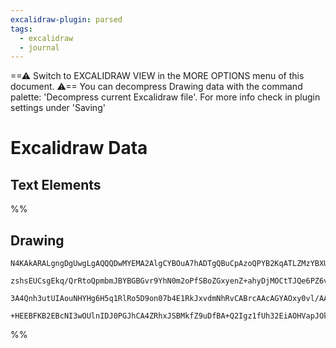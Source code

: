 ```yaml
---
excalidraw-plugin: parsed
tags:
  - excalidraw
  - journal
---
```

==⚠  Switch to EXCALIDRAW VIEW in the MORE OPTIONS menu of this document. ⚠== You can decompress Drawing data with the command palette: 'Decompress current Excalidraw file'. For more info check in plugin settings under 'Saving'


# Excalidraw Data
## Text Elements
%%
## Drawing
```compressed-json
N4KAkARALgngDgUwgLgAQQQDwMYEMA2AlgCYBOuA7hADTgQBuCpAzoQPYB2KqATLZMzYBXUtiRoIACyhQ4zZAHoFAc0JRJQgEYA6bGwC2CgF7N6hbEcK4OCtptbErHALRY8RMpWdx8Q1TdIEfARcZgRmBShcZQUebQBWbR4aOiCEfQQOKGZuAG0AXX4IXDg4AGUoqHFUUDBIdXTqiGJcUgBrFLqGQgQKACFcbDblUmEOYgBhNnw2Um4IAGIAMxXV

zshsEUCsgEkq/QrRtoQpmbmJBYBGBGvr9YhN0m2oPfSBoZGxyenZ+ahyDjMOCtTJQe6PZ6vfQAMUI+HwFRgwXmgg84K2oKhhzYxwA6iR1Nw+OANhjdvtscdEciJKiSOinpj9gAlYTKSQccI5NCXfikxnk9IAeWB2DUMG4lwADFK+Q8yS99tDOFBobh9HCJWh4nKIUz0sqsmVCEZqjxZST5QLFekACpYKAAQSIyi4EmCSzBuoVWKipCdTzYFEkIWI

3A4Qnh3utUIAouNHYHg6H5q1RlRo5D9on07b4E1RkJxvdmNhRvCABrcAAcAGYAOxy0vl/AATW4ABYAJwANjlRjYBm4tS69AIQmqlxJAF9M/r9Kyi8ROcxuehC8W5SMSMbTUSLV1t8QKgg4NwdZajwBZNjEBDx3CaYJhtD/Cdb0gkU6/NAjyB9aYX3XZRNFwAAKHhLkbXgoOoGDoKlBIAEp1kgZkEGUSNWnmUgQPAnha1lXhCLggiiMQ+IUJnOcjX

+HEEBFKB2EBcNI3wOUlnIDJ0PGJhCA4ZRhxJSBMkfZ9uDfBA+Q2Igz1fUh32EiAOHVapJOkiBhCgIhOQkhSEGoy07AAKwQbBsjKFS4BvO8HyfBAgKWAgwjlQYmMYW1B3wIS6nqfMUTSczmNQ+VmCgAw80QVioyUmYhgc7gnPwFzYtCJ0go8rzovwGdwFnOgljhcJh2nEBpyAA===
```
%%